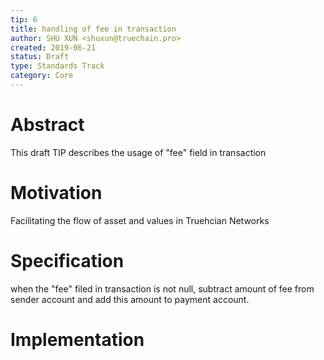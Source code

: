 ```yaml
---
tip: 6
title: handling of fee in transaction
author: SHU XUN <shuxun@truechain.pro>
created: 2019-06-21
status: Draft
type: Standards Track
category: Core
---
```


# Abstract

This draft TIP describes the usage of "fee" field in transaction

# Motivation

Facilitating the flow of asset and values in Truehcian Networks

# Specification

when the "fee" filed in transaction is not null, subtract amount of fee from sender account and add this amount to payment account.


# Implementation




